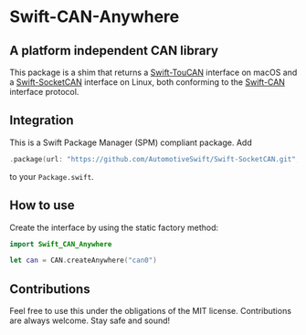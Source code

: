 # Swift-CAN-Anywhere

## A platform independent CAN library

This package is a shim that returns a [Swift-TouCAN](https://github.com/Automotive-Swift/Swift-TouCAN) interface on macOS
and a [Swift-SocketCAN](https://github.com/Automotive-Swift/Swift-SocketCAN) interface on Linux, both conforming to the
[Swift-CAN](https://github.com/Automotive-Swift/Swift-CAN) interface protocol.

## Integration

This is a Swift Package Manager (SPM) compliant package. Add 
```swift
.package(url: "https://github.com/AutomotiveSwift/Swift-SocketCAN.git", from: "0.9.0")
```

to your `Package.swift`.

## How to use

Create the interface by using the static factory method:

```swift
import Swift_CAN_Anywhere

let can = CAN.createAnywhere("can0")
```

## Contributions

Feel free to use this under the obligations of the MIT license. Contributions are always welcome. Stay safe and sound!
